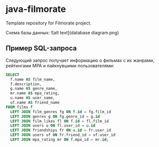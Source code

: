 # java-filmorate
Template repository for Filmorate project.

Схема базы данных:
![alt text](database diagram.png)

## Пример SQL-запроса

Следующий запрос получает информацию о фильмах с их жанрами, рейтингами MPA и лайкнувшими пользователями:

```sql
SELECT
  f.name AS film_name,
  f.description,
  g.name AS genre_name,
  mr.name AS mpa_rating,
  u.name AS user_name,
  uf.name AS friend_name
FROM films f
  LEFT JOIN film_genres fg ON f.id = fg.film_id
  LEFT JOIN genres g ON fg.genre_id = g.id
  LEFT JOIN film_likes fl ON f.id = fl.film_id
  LEFT JOIN users u ON fl.user_id = u.id
  LEFT JOIN friendships fr ON u.id = fr.user_id
  LEFT JOIN users uf ON fr.friend_id = uf.user_id
  LEFT JOIN mpa_rating mr ON f.mpa_id = mr.id;
```